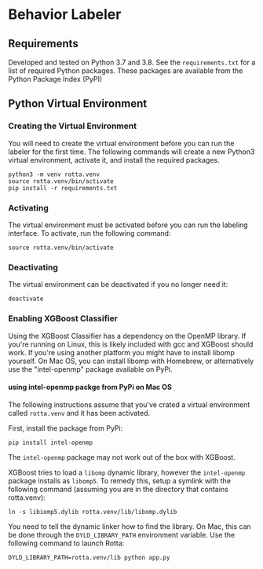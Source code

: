 # Behavior Labeler

## Requirements
Developed and tested on Python 3.7 and 3.8. See the `requirements.txt` for a
list of required Python packages. These packages are available from the Python 
Package Index (PyPI)

## Python Virtual Environment

### Creating the Virtual Environment

You will need to create the virtual environment before you can run the labeler 
for the first time. The following commands will create a new Python3 virtual 
environment, activate it, and install the required packages.

```commandline
python3 -m venv rotta.venv
source rotta.venv/bin/activate
pip install -r requirements.txt
```

### Activating 

The virtual environment must be activated before you can run the labeling 
interface. To activate, run the following command:

```commandline
source rotta.venv/bin/activate
```

### Deactivating

The virtual environment can be deactivated if you no longer need it:

```commandline
deactivate
```

### Enabling XGBoost Classifier

Using the XGBoost Classifier has a dependency on the OpenMP library. If you're 
running on Linux, this is likely included with gcc and XGBoost should work. If
you're using another platform you might have to install libomp yourself. On 
Mac OS, you can install libomp with Homebrew, or alternatively use the
"intel-openmp" package available on PyPi.

#### using intel-openmp packge from PyPi on Mac OS

The following instructions assume that you've crated a virtual environment
called `rotta.venv` and it has been activated.

First, install the package from PyPi:

`pip install intel-openmp`

The `intel-openmp` package  may not work out of the box with XGBoost. 

XGBoost tries to load a `libomp` dynamic library, however the `intel-openmp` 
package installs as `libomp5`. To remedy this, setup a symlink with the
following command (assuming you are in the directory that contains rotta.venv):

`ln -s libiomp5.dylib rotta.venv/lib/libomp.dylib`

You need to tell the dynamic linker how to find the library. On Mac, this can be 
done through the `DYLD_LIBRARY_PATH` environment variable. Use the following 
command to launch Rotta:

`DYLD_LIBRARY_PATH=rotta.venv/lib python app.py`
 